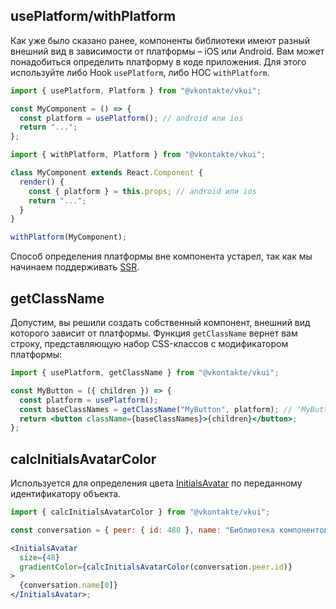 ## usePlatform/withPlatform

Как уже было сказано ранее, компоненты библиотеки имеют разный внешний вид в зависимости от платформы – iOS или Android.
Вам может понадобиться определить платформу в коде приложения. Для этого используйте либо Hook `usePlatform`,
либо HOC `withPlatform`.

```jsx static
import { usePlatform, Platform } from "@vkontakte/vkui";

const MyComponent = () => {
  const platform = usePlatform(); // android или ios
  return "...";
};
```

```jsx static
import { withPlatform, Platform } from "@vkontakte/vkui";

class MyComponent extends React.Component {
  render() {
    const { platform } = this.props; // android или ios
    return "...";
  }
}

withPlatform(MyComponent);
```

Способ определения платформы вне компонента устарел, так как мы начинаем поддерживать
[SSR](https://reactjs.org/docs/react-dom-server.html).

## getClassName

Допустим, вы решили создать собственный компонент, внешний вид которого зависит от платформы. Функция `getClassName`
вернет вам строку, представляющую набор CSS-классов с модификатором платформы:

```jsx static
import { usePlatform, getClassName } from "@vkontakte/vkui";

const MyButton = ({ children }) => {
  const platform = usePlatform();
  const baseClassNames = getClassName("MyButton", platform); // 'MyButton MyButton--ios'
  return <button className={baseClassNames}>{children}</button>;
};
```

## calcInitialsAvatarColor

Используется для определения цвета [InitialsAvatar](#!/InitialsAvatar) по переданному идентификатору объекта.

```jsx static
import { calcInitialsAvatarColor } from "@vkontakte/vkui";

const conversation = { peer: { id: 480 }, name: "Библиотека компонентов VKUI" };

<InitialsAvatar
  size={48}
  gradientColor={calcInitialsAvatarColor(conversation.peer.id)}
>
  {conversation.name[0]}
</InitialsAvatar>;
```
